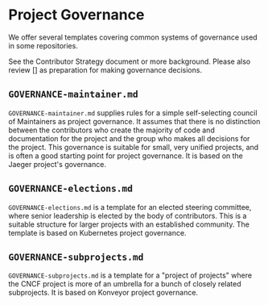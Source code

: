 # Project Governance

We offer several templates covering common systems of governance used in some repositories.

See the Contributor Strategy document or more background. Please also review []
as preparation for making governance decisions.

## `GOVERNANCE-maintainer.md`

`GOVERNANCE-maintainer.md` supplies rules for a simple self-selecting council
of Maintainers as project governance.  It assumes that there is no distinction
between the contributors who create the majority of code and documentation for
the project and the group who makes all decisions for the project.  This
governance is suitable for small, very unified projects, and is often a good
starting point for project governance.  It is based on the Jaeger project's
governance.

## `GOVERNANCE-elections.md`

`GOVERNANCE-elections.md` is a template for an elected steering committee,
where senior leadership is elected by the body of contributors.  This is a
suitable structure for larger projects with an established community.  The
template is based on Kubernetes project governance.

## `GOVERNANCE-subprojects.md`

`GOVERNANCE-subprojects.md` is a template for a "project of projects" where
the CNCF project is more of an umbrella for a bunch of closely related
subprojects.  It is based on Konveyor project governance.
